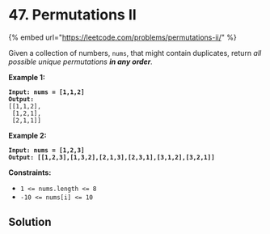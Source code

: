 # 47. Permutations II

{% embed url="https://leetcode.com/problems/permutations-ii/" %}

Given a collection of numbers, `nums`, that might contain duplicates, return _all possible unique permutations **in any order**._

&#x20;

**Example 1:**

<pre><code><strong>Input: nums = [1,1,2]
</strong><strong>Output:
</strong>[[1,1,2],
 [1,2,1],
 [2,1,1]]
</code></pre>

**Example 2:**

<pre><code><strong>Input: nums = [1,2,3]
</strong><strong>Output: [[1,2,3],[1,3,2],[2,1,3],[2,3,1],[3,1,2],[3,2,1]]
</strong></code></pre>

&#x20;

**Constraints:**

* `1 <= nums.length <= 8`
* `-10 <= nums[i] <= 10`

## Solution

